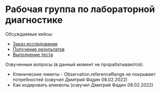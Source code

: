 # Рабочая группа по лабораторной диагностике

Обсуждаемые кейсы:

* [Заказ исследования](./order.md)
* [Получение результатов](./results.md)
* [Выполнение теста](./performing.md)


Озвученные вопросы (в данный момент не прорабатываются):

* Клинические лимиты - Observation.referenceRange не покрывает потребностей (озвучил Дмитрий Фадин 08.02.2022)
* Как кодировать аликвоты (озвучил Дмитрий Фадин 08.02.2022)